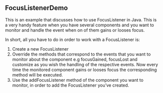 ## FocusListenerDemo

This is an example that discusses how to use FocusListener in Java. This is a very handy feature when you have several components and you want to monitor and handle the event when on of them gains or looses focus.

In short, all you have to do in order to work with a FocusListener is:

1) Create a new FocusListener
2) Override the methods that correspond to the events that you want to monitor about the component e.g focusGained, focusLost and customize as you wish the handling of the respective events. Now every time the monitored component gains or looses focus the corresponding method will be executed.
3) Use the addFocusListener method of the component you want to monitor, in order to add the FocusListener you’ve created.
